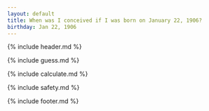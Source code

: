 ```yaml
---
layout: default
title: When was I conceived if I was born on January 22, 1906?
birthday: Jan 22, 1906
---
```


{% include header.md %}

{% include guess.md %}

{% include calculate.md %}

{% include safety.md %}

{% include footer.md %}



